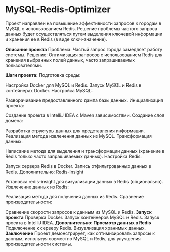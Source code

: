 ﻿# MySQL-Redis-Optimizer
Проект направлен на повышение эффективности запросов к городам в MySQL с использованием Redis. Решение проблемы частого запроса данных будет осуществляться путем выделения ключевой информации и хранения ее в Redis (в виде ключ-значение).

**Описание проекта**
Проблема: Частый запрос города замедляет работу системы. Решение: Оптимизация запросов с использованием Redis для хранения выбранных полей данных, часто запрашиваемых пользователями.

**Шаги проекта:**
Подготовка среды:

Настройка Docker для MySQL и Redis.
Запуск MySQL и Redis в контейнерах Docker.
Настройка MySQL:

Разворачивание предоставленного дампа базы данных.
Инициализация проекта:

Создание проекта в IntelliJ IDEA с Maven зависимостями.
Создание слоя домена:

Разработка структуры данных для представления информации.
Реализация метода извлечения данных из MySQL.
Трансформация данных:

Написание метода для выделения и трансформации данных (хранение в Redis только часто запрашиваемых данных).
Настройка Redis:

Запуск сервера Redis в Docker.
Запись отфильтрованных данных в Redis.
Дополнительно: Redis-Insight

Установка redis-insight для визуализации данных в Redis (опционально).
Извлечение данных из Redis:

Реализация метода для получения данных из Redis.
Сравнение производительности:

Сравнение скорости запросов к данным из MySQL и Redis.
**Запуск проекта**
Проверка Docker.
Запуск контейнеров MySQL и Redis.
Запуск проекта в IntelliJ IDEA.
**Дополнительно: Просмотр данных в Redis**
Подключение к серверу Redis.
Визуализация хранимых данных.
**Заключение**
Проект демонстрирует, как оптимизировать запросы к данным, используя совместно MySQL и Redis, для улучшения производительности системы.
